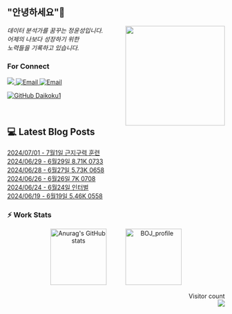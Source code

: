 
<h2> "안녕하세요"👋 </h2>
<img align='right' src="https://user-images.githubusercontent.com/50973778/144942576-b2f10b31-e628-43e4-b7da-3cc2144a5b73.gif" width="230">
<p><em> 데이터 분석가를 꿈꾸는 정윤성입니다.</br> 어제의 나보다 성장하기 위한 </br> 노력들을 기록하고 있습니다.</em></p>

### For Connect
<a href="https://blog.naver.com/jjys9047" target="_blank"><img src="https://img.shields.io/badge/-BLOG-brightgreen?style=flat-square&logo=Bloglovin&logoColor=white">
<a href="https://mail.google.com/mail/?view=cm&amp;fs=1&amp;to=jys9047@gmail.com" target="_blank"><img src="https://img.shields.io/badge/-Gmail-c14438?style=flat-square&logo=Gmail&logoColor=white" alt="Email">
<a href="mailto:jjys9047@naver.com" target="_blank"><img src="https://img.shields.io/badge/-Naver-brightgreen?style=flat-square&logo=Naver&logoColor=white" alt="Email">

[![GitHub Daikoku1](https://img.shields.io/github/followers/Daikoku1?label=follow&style=social)](https://github.com/Daikoku1)

</br>

## 💻 Latest Blog Posts
[2024/07/01 - 7월1일 근지구력 훈련](https://blog.naver.com/jjys9047/223497994604?fromRss=true&trackingCode=rss) <br>
[2024/06/29 - 6월29일 8.71K 0733](https://blog.naver.com/jjys9047/223495633180?fromRss=true&trackingCode=rss) <br>
[2024/06/28 - 6월27일 5.73K 0658](https://blog.naver.com/jjys9047/223494771820?fromRss=true&trackingCode=rss) <br>
[2024/06/26 - 6월26일 7K 0708](https://blog.naver.com/jjys9047/223492555830?fromRss=true&trackingCode=rss) <br>
[2024/06/24 - 6월24일 인터벌](https://blog.naver.com/jjys9047/223490103059?fromRss=true&trackingCode=rss) <br>
[2024/06/19 - 6월19일 5.46K 0558](https://blog.naver.com/jjys9047/223484988694?fromRss=true&trackingCode=rss) <br>


### ⚡ Work Stats
<p align = 'center'>
  <img src="https://github-readme-stats.vercel.app/api?username=Daikoku1&show_icons=true&theme=midnight-purple" alt="Anurag's GitHub stats" height="130" hspace="20"/>
  <img src="http://mazassumnida.wtf/api/v2/generate_badge?boj=jys9047" alt="BOJ_profile" height="130" hspace="20"/>
</p>

<p align="right"> 
  Visitor count<br>
  <img src="https://profile-counter.glitch.me/Daikoku1/count.svg" />
</p>
